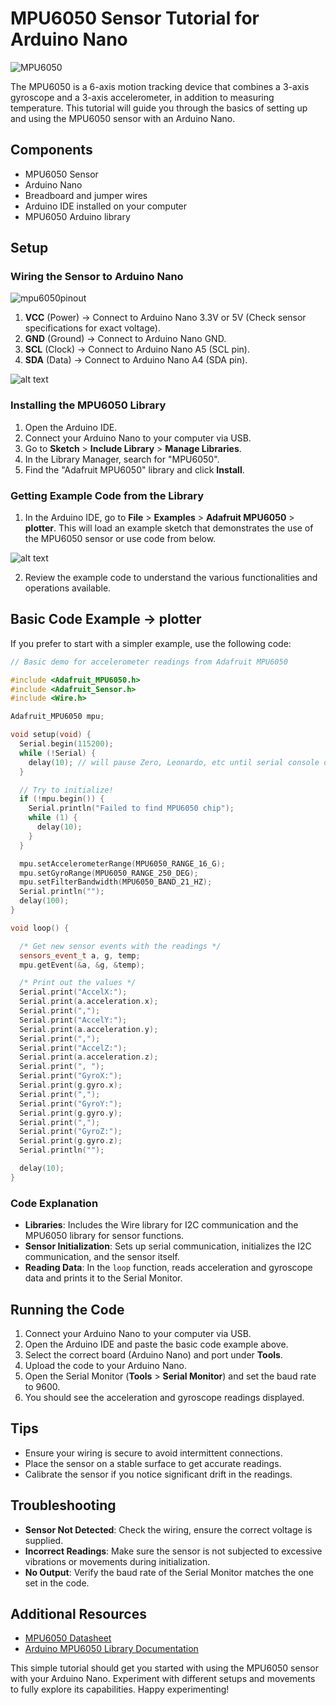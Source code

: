 # MPU6050 Sensor Tutorial for Arduino Nano

![MPU6050](../../99_Resources/images/MPU6050-Module-Gyroscope-Axis.webp)

The MPU6050 is a 6-axis motion tracking device that combines a 3-axis gyroscope and a 3-axis accelerometer, in addition to measuring temperature. This tutorial will guide you through the basics of setting up and using the MPU6050 sensor with an Arduino Nano.

## Components

- MPU6050 Sensor
- Arduino Nano
- Breadboard and jumper wires
- Arduino IDE installed on your computer
- MPU6050 Arduino library

## Setup

### Wiring the Sensor to Arduino Nano

![mpu6050pinout](../../99_Resources/images/MPU6050-Pinout.png)

1. **VCC** (Power) -> Connect to Arduino Nano 3.3V or 5V (Check sensor specifications for exact voltage).
2. **GND** (Ground) -> Connect to Arduino Nano GND.
3. **SCL** (Clock) -> Connect to Arduino Nano A5 (SCL pin).
4. **SDA** (Data) -> Connect to Arduino Nano A4 (SDA pin).

![alt text](image-1.png)

### Installing the MPU6050 Library

1. Open the Arduino IDE.
2. Connect your Arduino Nano to your computer via USB.
3. Go to **Sketch** > **Include Library** > **Manage Libraries**.
4. In the Library Manager, search for "MPU6050".
5. Find the "Adafruit MPU6050" library and click **Install**.

### Getting Example Code from the Library

1. In the Arduino IDE, go to **File** > **Examples** > **Adafruit MPU6050** > **plotter**. This will load an example sketch that demonstrates the use of the MPU6050 sensor or use code from below.

![alt text](image.png)

2. Review the example code to understand the various functionalities and operations available.

## Basic Code Example -> plotter

If you prefer to start with a simpler example, use the following code:

```cpp
// Basic demo for accelerometer readings from Adafruit MPU6050

#include <Adafruit_MPU6050.h>
#include <Adafruit_Sensor.h>
#include <Wire.h>

Adafruit_MPU6050 mpu;

void setup(void) {
  Serial.begin(115200);
  while (!Serial) {
    delay(10); // will pause Zero, Leonardo, etc until serial console opens
  }

  // Try to initialize!
  if (!mpu.begin()) {
    Serial.println("Failed to find MPU6050 chip");
    while (1) {
      delay(10);
    }
  }

  mpu.setAccelerometerRange(MPU6050_RANGE_16_G);
  mpu.setGyroRange(MPU6050_RANGE_250_DEG);
  mpu.setFilterBandwidth(MPU6050_BAND_21_HZ);
  Serial.println("");
  delay(100);
}

void loop() {

  /* Get new sensor events with the readings */
  sensors_event_t a, g, temp;
  mpu.getEvent(&a, &g, &temp);

  /* Print out the values */
  Serial.print("AccelX:");
  Serial.print(a.acceleration.x);
  Serial.print(",");
  Serial.print("AccelY:");
  Serial.print(a.acceleration.y);
  Serial.print(",");
  Serial.print("AccelZ:");
  Serial.print(a.acceleration.z);
  Serial.print(", ");
  Serial.print("GyroX:");
  Serial.print(g.gyro.x);
  Serial.print(",");
  Serial.print("GyroY:");
  Serial.print(g.gyro.y);
  Serial.print(",");
  Serial.print("GyroZ:");
  Serial.print(g.gyro.z);
  Serial.println("");

  delay(10);
}
```

### Code Explanation

- **Libraries**: Includes the Wire library for I2C communication and the MPU6050 library for sensor functions.
- **Sensor Initialization**: Sets up serial communication, initializes the I2C communication, and the sensor itself.
- **Reading Data**: In the `loop` function, reads acceleration and gyroscope data and prints it to the Serial Monitor.

## Running the Code

1. Connect your Arduino Nano to your computer via USB.
2. Open the Arduino IDE and paste the basic code example above.
3. Select the correct board (Arduino Nano) and port under **Tools**.
4. Upload the code to your Arduino Nano.
5. Open the Serial Monitor (**Tools** > **Serial Monitor**) and set the baud rate to 9600.
6. You should see the acceleration and gyroscope readings displayed.

## Tips

- Ensure your wiring is secure to avoid intermittent connections.
- Place the sensor on a stable surface to get accurate readings.
- Calibrate the sensor if you notice significant drift in the readings.

## Troubleshooting

- **Sensor Not Detected**: Check the wiring, ensure the correct voltage is supplied.
- **Incorrect Readings**: Make sure the sensor is not subjected to excessive vibrations or movements during initialization.
- **No Output**: Verify the baud rate of the Serial Monitor matches the one set in the code.

## Additional Resources

- [MPU6050 Datasheet](https://invensense.tdk.com/wp-content/uploads/2015/02/MPU-6000-Datasheet1.pdf)
- [Arduino MPU6050 Library Documentation](https://github.com/jrowberg/i2cdevlib/tree/master/Arduino/MPU6050)

This simple tutorial should get you started with using the MPU6050 sensor with your Arduino Nano. Experiment with different setups and movements to fully explore its capabilities. Happy experimenting!
